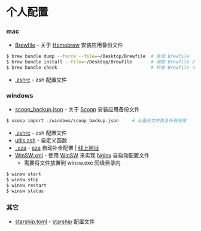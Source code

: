# 个人配置

### mac
- [Brewfile](./mac/Brewfile) - 关于 [Homebrew](https://brew.sh/) 安装应用备份文件
```sh
$ brew bundle dump --force --file=~/Desktop/Brewfile  # 生成 Brewfile
$ brew bundle install --file=~/Desktop/Brewfile       # 读取 Brewfile 并安装所有依赖
$ brew bundle check                                   # 检查 Brewfile 中的软件是否已安装
```
- [.zshrc](./mac/.zshrc) - zsh 配置文件

### windows
- [scoop_backup.json](./windows/scoop_backup.json) - 关于 [Scoop](https://scoop.sh/) 安装应用备份文件
```sh
$ scoop import ./windows/scoop_backup.json     # 从备份文件恢复所有应用
```
- [.zshrc](./windows/.zshrc) - zsh 配置文件
- [utils.zsh](./windows/utils.zsh) - 自定义函数
- [_eza](./windows/_eza) - [eza](https://eza.rocks/) 自动补全配置 | [线上地址](https://github.com/eza-community/eza/tree/main/completions/zsh)
- [WinSW.xml](./windows/WinSW.xml) - 使用 [WinSW](https://github.com/winsw/winsw/) 来实现 [Nginx](https://nginx.org/) 自启动配置文件
  - 需要将文件放置到 winsw.exe 同级目录内
```sh
$ winsw start
$ winsw stop
$ winsw restart
$ winsw status
```

### 其它
- [starship.toml](./other/starship.toml) - [starship](https://starship.rs/) 配置文件
